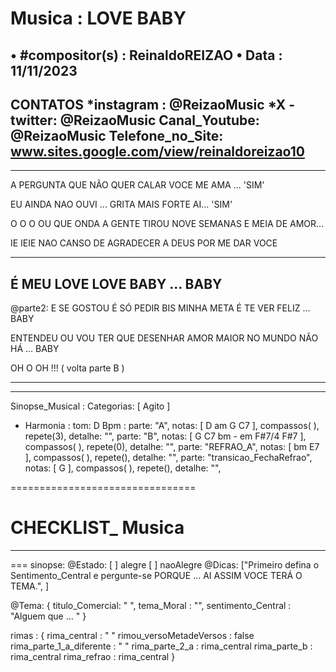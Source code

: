 # Musica : LOVE BABY
• #compositor(s) : ReinaldoREIZAO
• Data : 11/11/2023
---
CONTATOS
*instagram : @ReizaoMusic   *X - twitter: @ReizaoMusic
Canal_Youtube: @ReizaoMusic
Telefone_no_Site: www.sites.google.com/view/reinaldoreizao10
---

-----------------------------------------

A PERGUNTA QUE NÃO QUER CALAR
VOCE ME AMA ... 'SIM'

EU AINDA NAO OUVI ... GRITA MAIS FORTE AI... 'SIM'

O O O OU
QUE ONDA A GENTE TIROU
NOVE SEMANAS E MEIA DE AMOR...

IE IEIE
NAO CANSO DE AGRADECER
A DEUS POR ME DAR VOCE

---
É MEU LOVE LOVE BABY ...
BABY
---

@parte2:
E SE GOSTOU É SÓ PEDIR BIS
MINHA META É TE VER FELIZ ... BABY

ENTENDEU OU VOU TER QUE DESENHAR
AMOR MAIOR NO MUNDO NÃO HÁ ... BABY

OH O OH !!!
( volta parte B )

-----------------------------------------

-----------------------------------------

Sinopse_Musical :
Categorias: [ Agito ]

* Harmonia :
tom: D
Bpm :
parte: "A", notas: [ D am G C7  ], compassos( ),  repete(3), detalhe: "",
parte: "B", notas: [ G C7 bm - em F#7/4 F#7 ], compassos( ),   repete(0), detalhe: "",
parte: "REFRAO_A", notas: [ bm E7 ], compassos( ),   repete(), detalhe: "",
parte: "transicao_FechaRefrao", notas: [ G ], compassos( ),   repete(), detalhe: "",

================================

# CHECKLIST_ Musica
-----------------------------------------
===
sinopse:
@Estado:  [ ] alegre [  ] naoAlegre
@Dicas: ["Primeiro defina o Sentimento_Central e pergunte-se PORQUE ... AI ASSIM VOCE TERÁ O TEMA.", ]

@Tema: {
  titulo_Comercial: " ",
   tema_Moral : "",
  sentimento_Central : "Alguem que ... "
}

rimas : {
  rima_central : " "
  rimou_versoMetadeVersos : false
  rima_parte_1_a_diferente : " "
  rima_parte_2_a : rima_central
  rima_parte_b : rima_central
  rima_refrao : rima_central
}


